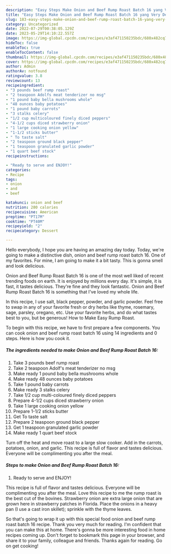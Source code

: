 ```yaml
---
description: "Easy Steps Make Onion and Beef Rump Roast Batch 16 yang Very Delicious}"
title: "Easy Steps Make Onion and Beef Rump Roast Batch 16 yang Very Delicious}"
slug: 183-easy-steps-make-onion-and-beef-rump-roast-batch-16-yang-very-delicious
category: Uncategorized
date: 2022-07-29T00:38:05.129Z
date: 2023-05-29T14:10:22.557Z
image: https://img-global.cpcdn.com/recipes/e3af471150235bdc/680x482cq70/onion-and-beef-rump-roast-batch-16-recipe-main-photo.jpg
hideToc: false
enableToc: true
enableTocContent: false
thumbnail: https://img-global.cpcdn.com/recipes/e3af471150235bdc/680x482cq70/onion-and-beef-rump-roast-batch-16-recipe-main-photo.jpg
cover: https://img-global.cpcdn.com/recipes/e3af471150235bdc/680x482cq70/onion-and-beef-rump-roast-batch-16-recipe-main-photo.jpg
author: Admin
authorAv: notfound
ratingvalue: 3.8
reviewcount: 13
recipeingredient:
- "3 pounds beef rump roast"
- "2 teaspoon Adolfs meat tenderizer no msg"
- "1 pound baby bella mushrooms whole"
- "48 ounces baby potatoes"
- "1 pound baby carrots"
- "3 stalks celery"
- "1/2 cup multicoloured finely diced peppers"
- "4-1/2 cups diced strawberry onion"
- "1 large cooking onion yellow"
- "1-1/2 sticks butter"
- " To taste salt"
- "2 teaspoon ground black pepper"
- "1 teaspoon granulated garlic powder"
- "1 quart beef stock"
recipeinstructions:

- "Ready to serve and ENJOY!"
categories:
- Recipe
tags:
- onion
- and
- beef

katakunci: onion and beef 
nutrition: 280 calories
recipecuisine: American
preptime: "PT17M"
cooktime: "PT40M"
recipeyield: "2"
recipecategory: Dessert

---
```



Hello everybody, I hope you are having an amazing day today. Today, we're going to make a distinctive dish, onion and beef rump roast batch 16. One of my favorites. For mine, I am going to make it a bit tasty. This is gonna smell and look delicious.

Onion and Beef Rump Roast Batch 16 is one of the most well liked of recent trending foods on earth. It is enjoyed by millions every day. It's simple, it is fast, it tastes delicious. They're fine and they look fantastic. Onion and Beef Rump Roast Batch 16 is something that I've loved my whole life.

In this recipe, I use salt, black pepper, powder, and garlic powder. Feel free to swap in any of your favorite fresh or dry herbs like thyme, rosemary, sage, parsley, oregano, etc. Use your favorite herbs, and do what tastes best to you, but be generous! How to Make Easy Rump Roast.


To begin with this recipe, we have to first prepare a few components. You can cook onion and beef rump roast batch 16 using 14 ingredients and 0 steps. Here is how you cook it.

<!--inarticleads1-->

##### The ingredients needed to make Onion and Beef Rump Roast Batch 16:

1. Take 3 pounds beef rump roast
1. Take 2 teaspoon Adolf&#39;s meat tenderizer no msg
1. Make ready 1 pound baby bella mushrooms whole
1. Make ready 48 ounces baby potatoes
1. Take 1 pound baby carrots
1. Make ready 3 stalks celery
1. Take 1/2 cup multi-coloured finely diced peppers
1. Prepare 4-1/2 cups diced strawberry onion
1. Take 1 large cooking onion yellow
1. Prepare 1-1/2 sticks butter
1. Get  To taste salt
1. Prepare 2 teaspoon ground black pepper
1. Get 1 teaspoon granulated garlic powder
1. Make ready 1 quart beef stock


Turn off the heat and move roast to a large slow cooker. Add in the carrots, potatoes, onion, and garlic. This recipe is full of flavor and tastes delicious. Everyone will be complimenting you after the meal. 

<!--inarticleads2-->

##### Steps to make Onion and Beef Rump Roast Batch 16:


1. Ready to serve and ENJOY!

This recipe is full of flavor and tastes delicious. Everyone will be complimenting you after the meal. Love this recipe to me the rump roast is the best cut of the bovines. Strawberry onion are extra large onion that are grown here in strawberry patches in Florida. Place the onions in a heavy pan (I use a cast iron skillet); sprinkle with the thyme leaves. 

So that's going to wrap it up with this special food onion and beef rump roast batch 16 recipe. Thank you very much for reading. I'm confident that you can make this at home. There's gonna be more interesting food in home recipes coming up. Don't forget to bookmark this page in your browser, and share it to your family, colleague and friends. Thanks again for reading. Go on get cooking!
